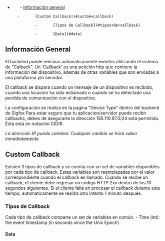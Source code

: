 
-       -	[Información general](#información+general)
        
        -       [Custom Callback](#custom+callback)
               
                -       [Tipos de Callback](#tipos+de+callback)
               
                -       [Data](#data)
        
        
## Información General

El backend puede reenviar automaticamente eventos utilizando el sistema de "Calback".
Un 'Callback' es una petición http que contiene la información del dispositivo, además de otras variables que son enviadas a una plataforma y/o servidor.

El callback se dispara cuando un mensaje de un dispositivo es recibido, cuando una locación ha sido estiamada o cuando se ha detectado una perdida de comunicación con el dispositivo. 

La configuración se realiza en la pagina  "Device Type" dentro del backend de Sigfox
Para estar seguro que tu aplicacion/servidor puede recibir callbacks, debes de asegurarte la dirección 185.110.97.0/24 esta permitida. Ésta esta en notación CIDIR.

*La dirección IP puede cambiar. Cualquier cambio se hará saber inmediatamente.*

## Custom Callback

Existen 3 tipos de callback y se cuenta con un set de variables disponibles por cada tipo de callback.
Estas variables son reemplazadas por el valor correspondiente cuando el callback es llamado.
Cuando se recibe un callback, el cliente debe regresar un código HTTP 2xx dentro de los 10 segundos siguientes. Si el cliente falla en procesar el callback durante este tiempo, automaticamente se realiza otro intento 1 minuto después. 


### Tipos de Callback

Cada tipo de callback comparte un set de variables en común. 
        -       Time (int): the event timestamp (in seconds since the Unix Epoch)

#### Data


